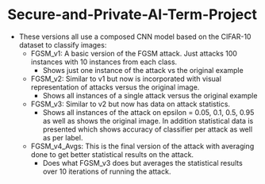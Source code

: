 # Secure-and-Private-AI-Term-Project
- These versions all use a composed CNN model based on the CIFAR-10 dataset to classify images:
  - FGSM_v1: A basic version of the FGSM attack. Just attacks 100 instances with 10 instances from each class. 
    - Shows just one instance of the attack vs the original example
  - FGSM_v2: Similar to v1 but now is incorporated with visual representation of attacks versus the original image. 
    - Shows all instances of a single attack versus the original example
  - FGSM_v3: Similar to v2 but now has data on attack statistics.
    - Shows all instances of the attack on epsilon = 0.05, 0.1, 0.5, 0.95 as well as shows the original image. In addition statistical data is presented which shows accuracy of classifier per attack as well as per label.
  - FGSM_v4_Avgs: This is the final version of the attack with averaging done to get better statistical results on the attack.
    - Does what FGSM_v3 does but averages the statistical results over 10 iterations of running the attack.
